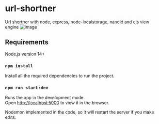 # url-shortner
Url shortner with node, express, node-localstorage, nanoid and ejs view engine
![image](https://user-images.githubusercontent.com/22833960/162588499-cb805a83-d64e-425c-9d4a-32c9754f83b2.png)

## Requirements

Node.js version 14+

### `npm install`

Install all the required dependencies to run the project.

### `npm run start:dev`

Runs the app in the development mode.\
Open [http://localhost:5000](http://localhost:5000) to view it in the browser.

Nodemon implemented in the code, so it will restart the server if you make edits.
